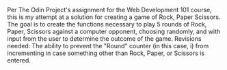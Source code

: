 Per The Odin Project's assignment for the Web Development 101 course, this is my attempt at a solution for creating a game of Rock, Paper Scissors. The goal is to create the functions necessary to play 5 rounds of Rock, Paper, Scissors against a computer opponent, choosing randomly, and with input from the user to determine the outcome of the game.
Revisions needed: The ability to prevent the "Round" counter (in this case, i) from incrementing in case something other than Rock, Paper, or Scissors is entered.